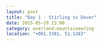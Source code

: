 ```yaml
---
layout: post
title: "Day 1 - Stirling to Dover"
date: 2015-05-29 23:00
category: overland-mountaineering
location: "+001.3381, 51.1283"
---
```

